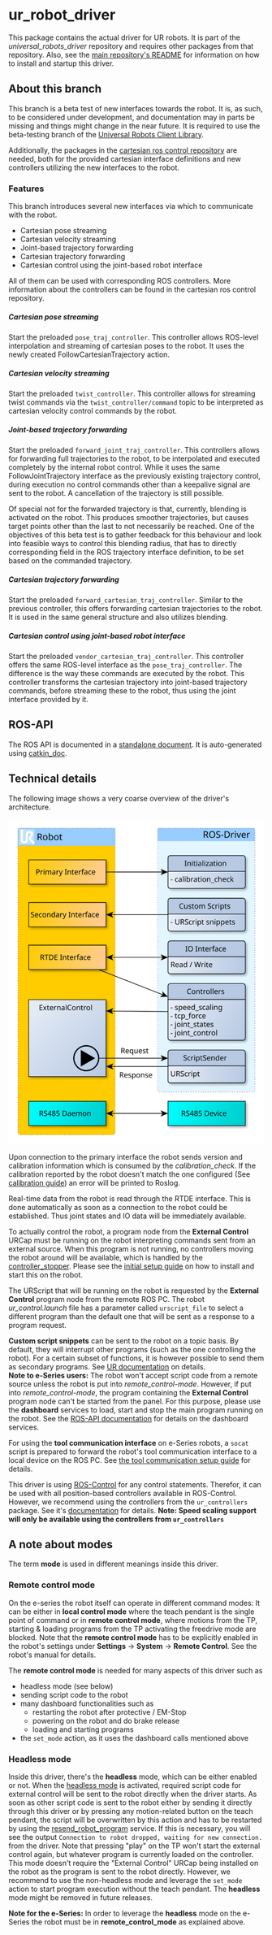 # ur_robot_driver 

This package contains the actual driver for UR robots. It is part of the *universal_robots_driver*
repository and requires other packages from that repository. Also, see the [main repository's
README](../README.md) for information on how to install and startup this driver.


## About this branch

This branch is a beta test of new interfaces towards the robot.
It is, as such, to be considered under development, and documentation may in parts be missing and
things might change in the near future.
It is required to use the beta-testing branch of the [Universal Robots Client Library](https://github.com/UniversalRobots/Universal_Robots_Client_Library). 

Additionally, the packages in the [cartesian ros control
repository](https://github.com/fzi-forschungszentrum-informatik/cartesian_ros_control) are needed,
both for the provided cartesian interface definitions and new controllers utilizing the new
interfaces to the robot.

### Features

This branch introduces several new interfaces via which to communicate with the robot.

* Cartesian pose streaming
* Cartesian velocity streaming
* Joint-based trajectory forwarding
* Cartesian trajectory forwarding
* Cartesian control using the joint-based robot interface

All of them can be used with corresponding ROS controllers.
More information about the controllers can be found in the cartesian ros control repository.

##### Cartesian pose streaming

Start the preloaded `pose_traj_controller`.
This controller allows ROS-level interpolation and streaming of cartesian poses to the robot.
It uses the newly created FollowCartesianTrajectory action.

##### Cartesian velocity streaming

Start the preloaded `twist_controller`.
This controller allows for streaming twist commands via the `twist_controller/command` topic to be
interpreted as cartesian velocity control commands by the robot.

##### Joint-based trajectory forwarding

Start the preloaded `forward_joint_traj_controller`.
This controllers allows for forwarding full trajectories to the robot, to be interpolated and
executed completely by the internal robot control.
While it uses the same FollowJointTrajectory interface as the previously existing trajectory
control, during execution no control commands other than a keepalive signal are sent to the robot.
A cancellation of the trajectory is still possible.

Of special not for the forwarded trajectory is that, currently, blending is activated on the robot.
This produces smoother trajectories, but causes target points other than the last to not
necessarily be reached.
One of the objectives of this beta test is to gather feedback for this behaviour and look into
feasible ways to control this blending radius, that has to directly corresponding field in the ROS
trajectory interface definition, to be set based on the commanded trajectory.

##### Cartesian trajectory forwarding

Start the preloaded `forward_cartesian_traj_controller`.
Similar to the previous controller, this offers forwarding cartesian trajectories to the robot.
It is used in the same general structure and also utilizes blending.

##### Cartesian control using joint-based robot interface

Start the preloaded `vendor_cartesian_traj_controller`.
This controller offers the same ROS-level interface as the `pose_traj_controller`.
The difference is the way these commands are executed by the robot.
This controller transforms the cartesian trajectory into joint-based trajectory commands, before
streaming these to the robot, thus using the joint interface provided by it.

## ROS-API
The ROS API is documented in a [standalone document](doc/ROS_INTERFACE.md). It is auto-generated
using [catkin_doc](https://github.com/fzi-forschungszentrum-informatik/catkin_doc).

## Technical details
The following image shows a very coarse overview of the driver's architecture.

![Architecture overview](doc/architecture_coarse.svg "Architecture overview")

Upon connection to the primary interface the robot sends version and calibration information which
is consumed by the *calibration_check*. If the calibration reported by the robot doesn't match the
one configured (See [calibration guide](../ur_calibration/README.md)) an error will be printed to Roslog.

Real-time data from the robot is read through the RTDE interface. This is done automatically as soon
as a connection to the robot could be established. Thus joint states and IO data will be immediately
available.

To actually control the robot, a program node from the **External Control** URCap must be running on
the robot interpreting commands sent from an external source. When this program is not running, no
controllers moving the robot around will be available, which is handled by the
[controller_stopper](../controller_stopper/README.md). Please see the [initial setup
guide](../README.md) on how to install and start this on the robot.

The URScript that will be running on the robot is requested by the **External Control** program node
from the remote ROS PC. The robot *ur_control.launch* file has a parameter called `urscript_file` to
select a different program than the default one that will be sent as a response to a program
request.

**Custom script snippets** can be sent to the robot on a topic basis. By default, they will
interrupt other programs (such as the one controlling the robot). For a certain subset of functions,
it is however possible to send them as secondary programs. See [UR
documentation](https://www.universal-robots.com/how-tos-and-faqs/how-to/ur-how-tos/secondary-program-17257/)
on details.
<br/>
**Note to e-Series users:**
The robot won't accept script code from a remote source unless the robot is put into
*remote_control-mode*. However, if put into *remote_control-mode*, the program containing the
**External Control** program node can't be started from the panel.
For this purpose, please use the **dashboard** services to load, start and stop the main program
running on the robot. See the [ROS-API documentation](doc/ROS_INTERFACE.md) for details on the
dashboard services.

For using the **tool communication interface** on e-Series robots, a `socat` script is prepared to
forward the robot's tool communication interface to a local device on the ROS PC. See [the tool
communication setup guide](doc/setup_tool_communication.md) for details.

This driver is using [ROS-Control](https://wiki.ros.org/ros_control) for any control statements.
Therefor, it can be used with all position-based controllers available in ROS-Control. However, we
recommend using the controllers from the `ur_controllers` package. See it's
[documentation](../ur_controllers/README.md) for details. **Note: Speed scaling support will only be
available using the controllers from `ur_controllers`**

## A note about modes
The term **mode** is used in different meanings inside this driver.

### Remote control mode
On the e-series the robot itself can operate in different command modes: It can be either in **local control
mode** where the teach pendant is the single point of command or in **remote control mode**, where
motions from the TP, starting & loading programs from the TP activating the freedrive mode are
blocked. Note that the **remote control mode** has to be explicitly enabled in the robot's settings
under **Settings** -> **System** -> **Remote Control**. See the robot's manual for details.

The **remote control mode** is needed for many aspects of this driver such as
 * headless mode (see below)
 * sending script code to the robot
 * many dashboard functionalities such as
   * restarting the robot after protective / EM-Stop
   * powering on the robot and do brake release
   * loading and starting programs
 * the `set_mode` action, as it uses the dashboard calls mentioned above

### Headless mode
Inside this driver, there's the **headless** mode, which can be either enabled or not. When the
[headless mode](./doc/ROS_INTERFACE.md#headless_mode-default-false) is activated, required script
code for external control will be sent to the robot directly when the driver starts. As soon as
other script code is sent to the robot either by sending it directly through this driver or by
pressing any motion-related button on the teach pendant, the script will be overwritten by this
action and has to be restarted by using the
[resend_robot_program](./doc/ROS_INTERFACE.md#resend_robot_program-std_srvstrigger) service. If this
is necessary, you will see the output `Connection to robot dropped, waiting for new connection.`
from the driver. Note that pressing "play" on the TP won't start the external control again, but
whatever program is currently loaded on the controller. This mode doesn't require the "External
Control" URCap being installed on the robot as the program is sent to the robot directly. However,
we recommend to use the non-headless mode and leverage the `set_mode` action to start program
execution without the teach pendant. The **headless** mode might be removed in future releases.

**Note for the e-Series:** In order to leverage the **headless** mode on the e-Series the robot must
be in **remote_control_mode** as explained above.
